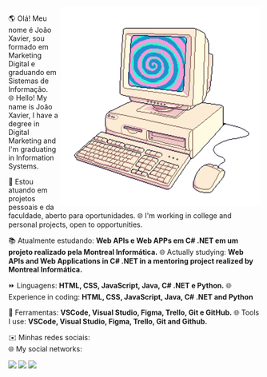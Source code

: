 <img src="https://github.com/joao-xavi/joao-xavi/blob/2e8b9a39bd4484f473d6962e96b39e7f16559946/computador.png" min-width="400px" max-width="400px" width="400px" align="right" alt="Computador">

<p align="left"> 
  🌎 Olá! Meu nome é João Xavier, sou formado em Marketing Digital e graduando em Sistemas de Informação.  <br>
  🌐 Hello! My name is João Xavier, I have a degree in Digital Marketing and I'm graduating in Information Systems.  <br>
 
  🌱 Estou atuando em projetos pessoais e da faculdade, aberto para oportunidades.
  🌐 I'm working in college and personal projects, open to opportunities. 

</p>
<p align="left">
  📚 Atualmente estudando: <strong>Web APIs e Web APPs em C# .NET em um projeto realizado pela Montreal Informática.</strong>
  🌐 Actually studying: <strong>Web APIs and Web Applications in C# .NET in a mentoring project realized by Montreal Informática.</strong
</p>
<p align="left">
  ⏩ Linguagens: <strong>HTML, CSS, JavaScript, Java, C# .NET e Python.</strong>
  🌐 Experience in coding: <strong> HTML, CSS, JavaScript, Java, C# .NET and Python </strong>
</p>

<p align="left">
  💼 Ferramentas: <strong>VSCode, Visual Studio, Figma, Trello, Git e GitHub.</strong>
  🌐 Tools I use: <strong>VSCode, Visual Studio, Figma, Trello, Git and Github.</strong>
</p>

<p align="left">
  ✉️ Minhas redes sociais: <br>
  🌐 My social networks:
</p>

<p align="left">
  <a href="joaopx82@gmail.com" alt="Gmail">
  <img src="https://img.shields.io/badge/-Gmail-6B6B6B?style=flat-square&labelColor=6B6B6B&logo=gmail&logoColor=25ECEE&link=joaopx82@gmail.com" /></a>

  <a href="https://www.linkedin.com/in/joão-xavier-9787741a2/" alt="Linkedin">
  <img src="https://img.shields.io/badge/-Linkedin-6B6B6B?style=flat-square&logo=Linkedin&logoColor=25ECEE&labelColor=6B6B6B&link=https://www.linkedin.com/in/joão-xavier-9787741a2/" /></a>

  <a href="https://wa.me/+5545998238998" alt="WhatsApp">
  <img src="https://img.shields.io/badge/-WhatsApp-6B6B6B?style=flat-square&labelColor=6B6B6B&logo=whatsapp&logoColor=25ECEE&link=https://wa.me/+5545998238998"/></a>

</p>  


